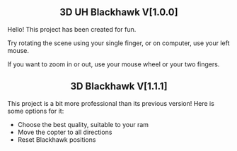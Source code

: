 <h2 align="center"> 3D UH Blackhawk V[1.0.0] </h1>
Hello! This project has been created for fun.
<p> Try rotating the scene using your single finger, or on computer, use your left mouse. </p>
<p> If you want to zoom in or out, use your mouse wheel or your two fingers. </p>

<h2 align="center"> 3D Blackhawk V[1.1.1] </h1>
<p> This project is a bit more professional than its previous version! Here is some options for it: </p>

* Choose the best quality, suitable to your ram
* Move the copter to all directions
* Reset Blackhawk positions
